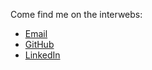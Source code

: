 ---
---

Come find me on the interwebs:

* [Email](mailto:md.zhang.aka@gmail.com)
* [GitHub](https://github.com/mdzhang)
* [LinkedIn](https://www.linkedin.com/in/mdzhang)

